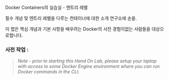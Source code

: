 Docker Containers의 실습실 - 엔트리 레벨 

 필수 개념 및 엔트리 레벨을 다루는 컨테이너에 대한 소개 연구소에 손을. 

 이 랩은 핵심 개념과 기본 사항을 배우려는 Docker의 사전 경험이없는 사람들을 대상으로합니다. 

 ### 사전 작업 : 

> *Note - prior to starting this Hand On Lab, please setup your laptop with access to some Docker Engine environment where you can run Docker commands in the CLI.*
